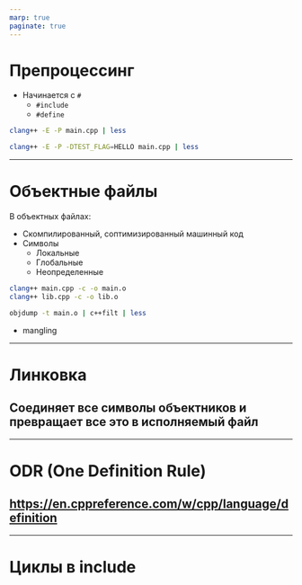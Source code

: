 ```yaml
---
marp: true
paginate: true
---
```


# Препроцессинг
- Начинается с `#`
  - `#include`
  - `#define`
```bash
clang++ -E -P main.cpp | less

clang++ -E -P -DTEST_FLAG=HELLO main.cpp | less
```
---
# Объектные файлы
В объектных файлах:
- Скомпилированный, соптимизированный машинный код
- Символы
  - Локальные
  - Глобальные
  - Неопределенные
```bash
clang++ main.cpp -c -o main.o
clang++ lib.cpp -c -o lib.o

objdump -t main.o | c++filt | less
```
- mangling
---
# Линковка
Соединяет все символы объектников и превращает все это в исполняемый файл
---
---
# ODR (One Definition Rule)
https://en.cppreference.com/w/cpp/language/definition
---
---
# Циклы в include
